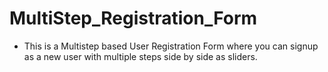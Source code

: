 # MultiStep_Registration_Form

- This is a Multistep based User Registration Form where you can signup as a new user with multiple steps side by side as sliders.

